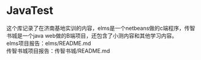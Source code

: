 ﻿# JavaTest
这个库记录了在济南基地实训的内容，elms是一个netbeans做的c端程序，传智书城是一个java web做的B端项目，还包含了小测内容和其他学习内容。<br>
elms项目报告：elms/README.md <br>
传智书城项目报告：传智书城/README.md